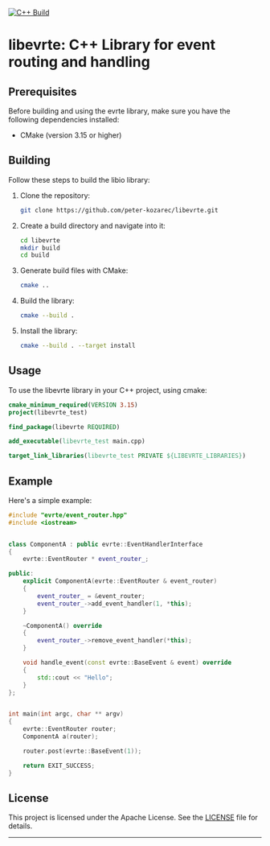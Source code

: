 [![C++ Build](https://github.com/peter-kozarec/libevrte/actions/workflows/cmake-single-platform.yml/badge.svg)](https://github.com/peter-kozarec/libevrte/actions/workflows/cmake-single-platform.yml)
# libevrte: C++ Library for event routing and handling

## Prerequisites

Before building and using the evrte library, make sure you have the following dependencies installed:

- CMake (version 3.15 or higher)

## Building

Follow these steps to build the libio library:

1. Clone the repository:

   ```bash
   git clone https://github.com/peter-kozarec/libevrte.git
   ```

2. Create a build directory and navigate into it:

   ```bash
   cd libevrte
   mkdir build
   cd build
   ```

3. Generate build files with CMake:

   ```bash
   cmake ..
   ```

4. Build the library:

   ```bash
   cmake --build .
   ```

5. Install the library:

   ```bash
   cmake --build . --target install
   ```

## Usage

To use the libevrte library in your C++ project, using cmake:

   ```cmake
cmake_minimum_required(VERSION 3.15)
project(libevrte_test)

find_package(libevrte REQUIRED)

add_executable(libevrte_test main.cpp)

target_link_libraries(libevrte_test PRIVATE ${LIBEVRTE_LIBRARIES})
   ```

## Example

Here's a simple example:

```cpp
#include "evrte/event_router.hpp"
#include <iostream>


class ComponentA : public evrte::EventHandlerInterface
{
    evrte::EventRouter * event_router_;

public:
    explicit ComponentA(evrte::EventRouter & event_router)
    {
        event_router_ = &event_router;
        event_router_->add_event_handler(1, *this);
    }

    ~ComponentA() override
    {
        event_router_->remove_event_handler(*this);
    }

    void handle_event(const evrte::BaseEvent & event) override
    {
        std::cout << "Hello";
    }
};


int main(int argc, char ** argv)
{
    evrte::EventRouter router;
    ComponentA a(router);

    router.post(evrte::BaseEvent(1));

    return EXIT_SUCCESS;
}
```

## License

This project is licensed under the Apache License. See the [LICENSE](LICENSE) file for details.

---

